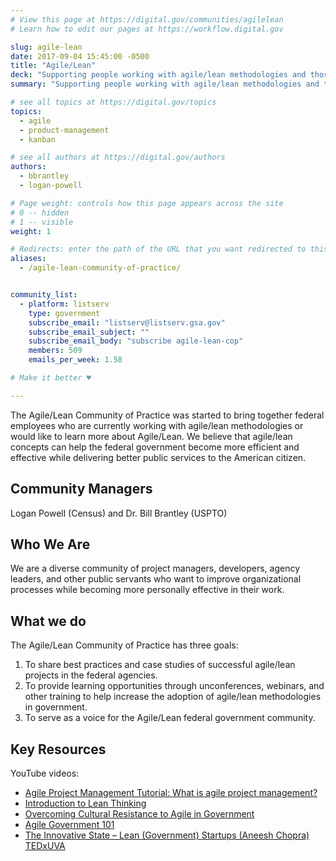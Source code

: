 ```yaml
---
# View this page at https://digital.gov/communities/agilelean
# Learn how to edit our pages at https://workflow.digital.gov

slug: agile-lean
date: 2017-09-04 15:45:00 -0500
title: "Agile/Lean"
deck: "Supporting people working with agile/lean methodologies and those who would like to learn more."
summary: "Supporting people working with agile/lean methodologies and those who would like to learn more."

# see all topics at https://digital.gov/topics
topics: 
  - agile
  - product-management
  - kanban

# see all authors at https://digital.gov/authors
authors: 
  - bbrantley
  - logan-powell

# Page weight: controls how this page appears across the site
# 0 -- hidden
# 1 -- visible
weight: 1

# Redirects: enter the path of the URL that you want redirected to this page
aliases: 
  - /agile-lean-community-of-practice/


community_list:
  - platform: listserv
    type: government
    subscribe_email: "listserv@listserv.gsa.gov"
    subscribe_email_subject: ""
    subscribe_email_body: "subscribe agile-lean-cop"
    members: 509
    emails_per_week: 1.58

# Make it better ♥

---
```


The Agile/Lean Community of Practice was started to bring together federal employees who are currently working with agile/lean methodologies or would like to learn more about Agile/Lean. We believe that agile/lean concepts can help the federal government become more efficient and effective while delivering better public services to the American citizen.

## Community Managers

Logan Powell (Census) and Dr. Bill Brantley (USPTO)

## Who We Are

We are a diverse community of project managers, developers, agency leaders, and other public servants who want to improve organizational processes while becoming more personally effective in their work.

## What we do

The Agile/Lean Community of Practice has three goals:

1. To share best practices and case studies of successful agile/lean projects in the federal agencies.
2. To provide learning opportunities through unconferences, webinars, and other training to help increase the adoption of agile/lean methodologies in government.
3. To serve as a voice for the Agile/Lean federal government community.

## Key Resources

YouTube videos:

- [Agile Project Management Tutorial: What is agile project management?](https://www.youtube.com/watch?v=MJR-EgHTA4E)
- [Introduction to Lean Thinking](https://www.youtube.com/watch?v=a255lkYgIpI)
- [Overcoming Cultural Resistance to Agile in Government](https://www.youtube.com/watch?v=yFY7QrJtWww)
- [Agile Government 101](https://www.youtube.com/watch?v=BJ7QzG33DK0)
- [The Innovative State – Lean (Government) Startups (Aneesh Chopra) TEDxUVA](https://www.youtube.com/watch?v=CtUrH0NH8MA)
